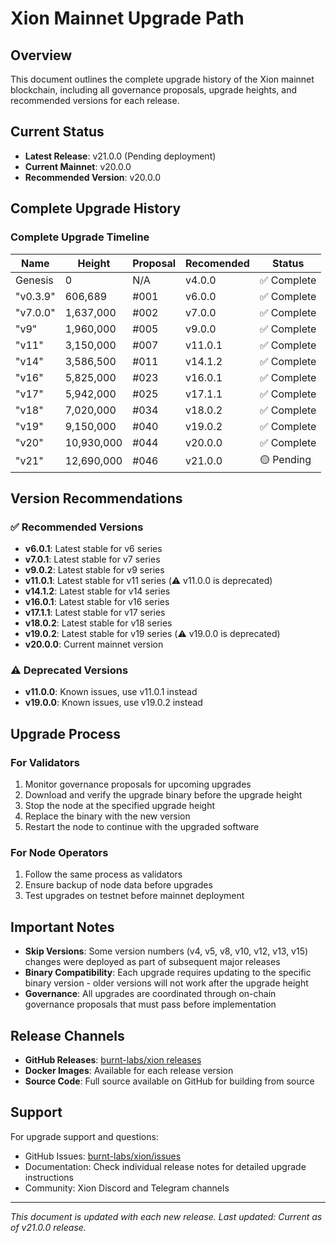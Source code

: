 # Xion Mainnet Upgrade Path

## Overview

This document outlines the complete upgrade history of the Xion mainnet blockchain, including all governance proposals, upgrade heights, and recommended versions for each release.

## Current Status

- **Latest Release**: v21.0.0 (Pending deployment)
- **Current Mainnet**: v20.0.0
- **Recommended Version**: v20.0.0

## Complete Upgrade History

### Complete Upgrade Timeline

| Name | Height | Proposal | Recomended | Status |
|--------------|---------|-----------|---------|---------|
| Genesis | 0 | N/A | v4.0.0 | ✅ Complete |
| "v0.3.9" | 606,689 | #001 | v6.0.0 | ✅ Complete |
| "v7.0.0" | 1,637,000 | #002 | v7.0.0 | ✅ Complete |
| "v9" | 1,960,000 | #005 | v9.0.0 | ✅ Complete |
| "v11" | 3,150,000 | #007 | v11.0.1 | ✅ Complete |
| "v14" | 3,586,500 | #011 | v14.1.2 | ✅ Complete |
| "v16" | 5,825,000 | #023 | v16.0.1 | ✅ Complete |
| "v17" | 5,942,000 | #025 | v17.1.1 | ✅ Complete |
| "v18" | 7,020,000 | #034 | v18.0.2 | ✅ Complete |
| "v19" | 9,150,000 | #040 | v19.0.2 | ✅ Complete |
| "v20" | 10,930,000 | #044 | v20.0.0 | ✅ Complete |
| "v21" | 12,690,000 | #046 | v21.0.0 | 🟡 Pending |

## Version Recommendations

### ✅ Recommended Versions

- **v6.0.1**: Latest stable for v6 series
- **v7.0.1**: Latest stable for v7 series  
- **v9.0.2**: Latest stable for v9 series
- **v11.0.1**: Latest stable for v11 series (⚠️ v11.0.0 is deprecated)
- **v14.1.2**: Latest stable for v14 series
- **v16.0.1**: Latest stable for v16 series
- **v17.1.1**: Latest stable for v17 series
- **v18.0.2**: Latest stable for v18 series
- **v19.0.2**: Latest stable for v19 series (⚠️ v19.0.0 is deprecated)
- **v20.0.0**: Current mainnet version

### ⚠️ Deprecated Versions

- **v11.0.0**: Known issues, use v11.0.1 instead
- **v19.0.0**: Known issues, use v19.0.2 instead

## Upgrade Process

### For Validators

1. Monitor governance proposals for upcoming upgrades
2. Download and verify the upgrade binary before the upgrade height
3. Stop the node at the specified upgrade height
4. Replace the binary with the new version
5. Restart the node to continue with the upgraded software

### For Node Operators

1. Follow the same process as validators
2. Ensure backup of node data before upgrades
3. Test upgrades on testnet before mainnet deployment

## Important Notes

- **Skip Versions**: Some version numbers (v4, v5, v8, v10, v12, v13, v15) changes were deployed as part of subsequent major releases
- **Binary Compatibility**: Each upgrade requires updating to the specific binary version - older versions will not work after the upgrade height
- **Governance**: All upgrades are coordinated through on-chain governance proposals that must pass before implementation

## Release Channels

- **GitHub Releases**: [burnt-labs/xion releases](https://github.com/burnt-labs/xion/releases)
- **Docker Images**: Available for each release version
- **Source Code**: Full source available on GitHub for building from source

## Support

For upgrade support and questions:

- GitHub Issues: [burnt-labs/xion/issues](https://github.com/burnt-labs/xion/issues)
- Documentation: Check individual release notes for detailed upgrade instructions
- Community: Xion Discord and Telegram channels

---

*This document is updated with each new release. Last updated: Current as of v21.0.0 release.*

